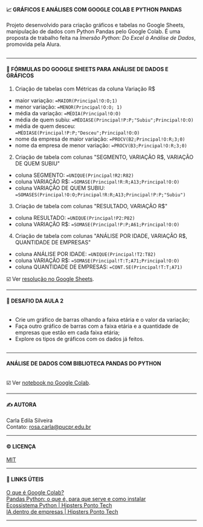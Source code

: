 #### 📈 GRÁFICOS E ANÁLISES COM GOOGLE COLAB E PYTHON PANDAS

Projeto desenvolvido para criação gráficos e tabelas no Google Sheets, manipulação de dados com Python Pandas pelo Google Colab.
É uma proposta de trabalho feita na <i>Imersão Python: Do Excel à Análise de Dados</i>, promovida pela Alura.    

<img src=''>  

---

#### 📄 FÓRMULAS DO GOOGLE SHEETS PARA ANÁLISE DE DADOS E GRÁFICOS  

1) Criação de tabelas com Métricas da coluna Variação R$
- maior variação: `=MAIOR(Principal!O:O;1)`
- menor variação: `=MENOR(Principal!O:O; 1)`
- média da variação: `=MÉDIA(Principal!O:O)`
- média de quem subiu: `=MÉDIASE(Principal!P:P;"Subiu";Principal!O:O)`
- média de quem desceu: `=MÉDIASE(Principal!P:P;"Desceu";Principal!O:O)`
- nome da empresa de maior variação: `=PROCV(B2;Principal!O:R;3;0)`
- nome da empresa de menor variação: `=PROCV(B3;Principal!O:R;3;0)`

2) Criação de tabela com colunas "SEGMENTO, VARIAÇÃO R$, VARIAÇÃO DE QUEM SUBIU"
- coluna SEGMENTO: `=UNIQUE(Principal!R2:R82)`
- coluna  VARIAÇÃO R$: `=SOMASE(Principal!R:R;A13;Principal!O:O)`
- coluna VARIAÇÃO DE QUEM SUBIU: `=SOMASES(Principal!O:O;Principal!R:R;A13;Principal!P:P;"Subiu")`

3) Criação de tabela com colunas "RESULTADO, VARIAÇÃO R$"
- coluna RESULTADO: `=UNIQUE(Principal!P2:P82)`
- coluna VARIAÇÃO R$: `=SOMASE(Principal!P:P;A61;Principal!O:O)`

4) Criação de tabela com colunas "ANÁLISE POR IDADE, VARIAÇÃO R$, QUANTIDADE DE EMPRESAS"
- coluna ANÁLISE POR IDADE: `=UNIQUE(Principal!T2:T82)`
- coluna VARIAÇÃO R$: `=SOMASE(Principal!T:T;A71;Principal!O:O)`
- coluna QUANTIDADE DE EMPRESAS: `=CONT.SE(Principal!T:T;A71)`

☑️ Ver [resolução no Google Sheets](https://docs.google.com/spreadsheets/d/1ybYb4sdnHts2VyavBV9TroK_gfeClFuMbYQWbCi4rGg/edit?usp=sharing).

---  

#### 🧠 DESAFIO DA AULA 2
<img src=''> 

- Crie um gráfico de barras olhando a faixa etária e o valor da variação;
- Faça outro gráfico de barras com a faixa etária e a quantidade de empresas que estão em cada faixa etária;
- Explore os tipos de gráficos com os dados já feitos.

<img src=''>  

---  

#### ANÁLISE DE DADOS COM BIBLIOTECA PANDAS DO PYTHON  
<img src=''>   

☑️ Ver [notebook no Google Colab]().  

---  

#### ✍️ AUTORA  
Carla Edila Silveira  
Contato: rosa.carla@pucpr.edu.br  

---

#### ©️ LICENÇA

[MIT](https://choosealicense.com/licenses/mit/)  

---  

#### 🔗 LINKS ÚTEIS  

[O que é Google Colab?](https://www.alura.com.br/artigos/google-colab-o-que-e-e-como-usar?_gl=1*1obtdxk*_ga*MTkyMTEwNTQ2Ni4xNzA5NTk0NTU0*_ga_1EPWSW3PCS*MTcxMTQ3Nzc3OS4yNi4xLjE3MTE0Nzk0NDQuMC4wLjA.*_fplc*TmtySU9mMkZvOXRhNkJFTnpuTHRsSDFMdU5lM0YzcyUyRlNjaDFOQ3pqOWU3Tk1QZFJvZWJXMyUyQkRTYnElMkZEJTJCMlA5bjZ4ZTFvUnZQSzhzcEt0ZCUyQjhaUlM4NjZyRkloNGxFUHN5VXB6dWtFOHhJeGRJTXVBTTdBelo0dUk4M0FuQSUzRCUzRA..)  
[Pandas Python: o que é, para que serve e como instalar](https://www.alura.com.br/artigos/pandas-o-que-e-para-que-serve-como-instalar?_gl=1*j4i1dh*_ga*MTkyMTEwNTQ2Ni4xNzA5NTk0NTU0*_ga_1EPWSW3PCS*MTcxMTQ3Nzc3OS4yNi4xLjE3MTE0Nzk4MjguMC4wLjA.*_fplc*TmtySU9mMkZvOXRhNkJFTnpuTHRsSDFMdU5lM0YzcyUyRlNjaDFOQ3pqOWU3Tk1QZFJvZWJXMyUyQkRTYnElMkZEJTJCMlA5bjZ4ZTFvUnZQSzhzcEt0ZCUyQjhaUlM4NjZyRkloNGxFUHN5VXB6dWtFOHhJeGRJTXVBTTdBelo0dUk4M0FuQSUzRCUzRA..)  
[Ecossistema Python | Hipsters Ponto Tech](https://www.alura.com.br/podcast/hipsterstech-ecossistema-python-hipsters-ponto-tech-387-a9175?_gl=1*1r8pa05*_ga*MTkyMTEwNTQ2Ni4xNzA5NTk0NTU0*_ga_1EPWSW3PCS*MTcxMTQ3Nzc3OS4yNi4xLjE3MTE0Nzk5MjMuMC4wLjA.*_fplc*TmtySU9mMkZvOXRhNkJFTnpuTHRsSDFMdU5lM0YzcyUyRlNjaDFOQ3pqOWU3Tk1QZFJvZWJXMyUyQkRTYnElMkZEJTJCMlA5bjZ4ZTFvUnZQSzhzcEt0ZCUyQjhaUlM4NjZyRkloNGxFUHN5VXB6dWtFOHhJeGRJTXVBTTdBelo0dUk4M0FuQSUzRCUzRA..)  
[IA dentro de empresas | Hipsters Ponto Tech](https://www.alura.com.br/podcast/hipsterstech-openai-sora-google-gemini-pro-1-5-ia-no-picpay-hipsters-fora-de-controle-45-a9238?_gl=1*5rrlev*_ga*MTkyMTEwNTQ2Ni4xNzA5NTk0NTU0*_ga_1EPWSW3PCS*MTcxMTQ3Nzc3OS4yNi4xLjE3MTE0Nzk5NzcuMC4wLjA.*_fplc*TmtySU9mMkZvOXRhNkJFTnpuTHRsSDFMdU5lM0YzcyUyRlNjaDFOQ3pqOWU3Tk1QZFJvZWJXMyUyQkRTYnElMkZEJTJCMlA5bjZ4ZTFvUnZQSzhzcEt0ZCUyQjhaUlM4NjZyRkloNGxFUHN5VXB6dWtFOHhJeGRJTXVBTTdBelo0dUk4M0FuQSUzRCUzRA..)  

---
